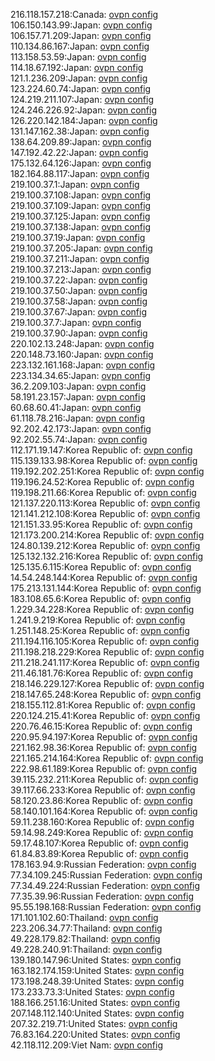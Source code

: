 216.118.157.218:Canada: [ovpn config](vpn/216_118_157_218.ovpn)  
106.150.143.99:Japan: [ovpn config](vpn/106_150_143_99.ovpn)  
106.157.71.209:Japan: [ovpn config](vpn/106_157_71_209.ovpn)  
110.134.86.167:Japan: [ovpn config](vpn/110_134_86_167.ovpn)  
113.158.53.59:Japan: [ovpn config](vpn/113_158_53_59.ovpn)  
114.18.67.192:Japan: [ovpn config](vpn/114_18_67_192.ovpn)  
121.1.236.209:Japan: [ovpn config](vpn/121_1_236_209.ovpn)  
123.224.60.74:Japan: [ovpn config](vpn/123_224_60_74.ovpn)  
124.219.211.107:Japan: [ovpn config](vpn/124_219_211_107.ovpn)  
124.246.226.92:Japan: [ovpn config](vpn/124_246_226_92.ovpn)  
126.220.142.184:Japan: [ovpn config](vpn/126_220_142_184.ovpn)  
131.147.162.38:Japan: [ovpn config](vpn/131_147_162_38.ovpn)  
138.64.209.89:Japan: [ovpn config](vpn/138_64_209_89.ovpn)  
147.192.42.22:Japan: [ovpn config](vpn/147_192_42_22.ovpn)  
175.132.64.126:Japan: [ovpn config](vpn/175_132_64_126.ovpn)  
182.164.88.117:Japan: [ovpn config](vpn/182_164_88_117.ovpn)  
219.100.37.1:Japan: [ovpn config](vpn/219_100_37_1.ovpn)  
219.100.37.108:Japan: [ovpn config](vpn/219_100_37_108.ovpn)  
219.100.37.109:Japan: [ovpn config](vpn/219_100_37_109.ovpn)  
219.100.37.125:Japan: [ovpn config](vpn/219_100_37_125.ovpn)  
219.100.37.138:Japan: [ovpn config](vpn/219_100_37_138.ovpn)  
219.100.37.19:Japan: [ovpn config](vpn/219_100_37_19.ovpn)  
219.100.37.205:Japan: [ovpn config](vpn/219_100_37_205.ovpn)  
219.100.37.211:Japan: [ovpn config](vpn/219_100_37_211.ovpn)  
219.100.37.213:Japan: [ovpn config](vpn/219_100_37_213.ovpn)  
219.100.37.22:Japan: [ovpn config](vpn/219_100_37_22.ovpn)  
219.100.37.50:Japan: [ovpn config](vpn/219_100_37_50.ovpn)  
219.100.37.58:Japan: [ovpn config](vpn/219_100_37_58.ovpn)  
219.100.37.67:Japan: [ovpn config](vpn/219_100_37_67.ovpn)  
219.100.37.7:Japan: [ovpn config](vpn/219_100_37_7.ovpn)  
219.100.37.90:Japan: [ovpn config](vpn/219_100_37_90.ovpn)  
220.102.13.248:Japan: [ovpn config](vpn/220_102_13_248.ovpn)  
220.148.73.160:Japan: [ovpn config](vpn/220_148_73_160.ovpn)  
223.132.161.168:Japan: [ovpn config](vpn/223_132_161_168.ovpn)  
223.134.34.65:Japan: [ovpn config](vpn/223_134_34_65.ovpn)  
36.2.209.103:Japan: [ovpn config](vpn/36_2_209_103.ovpn)  
58.191.23.157:Japan: [ovpn config](vpn/58_191_23_157.ovpn)  
60.68.60.41:Japan: [ovpn config](vpn/60_68_60_41.ovpn)  
61.118.78.216:Japan: [ovpn config](vpn/61_118_78_216.ovpn)  
92.202.42.173:Japan: [ovpn config](vpn/92_202_42_173.ovpn)  
92.202.55.74:Japan: [ovpn config](vpn/92_202_55_74.ovpn)  
112.171.19.147:Korea Republic of: [ovpn config](vpn/112_171_19_147.ovpn)  
115.139.133.98:Korea Republic of: [ovpn config](vpn/115_139_133_98.ovpn)  
119.192.202.251:Korea Republic of: [ovpn config](vpn/119_192_202_251.ovpn)  
119.196.24.52:Korea Republic of: [ovpn config](vpn/119_196_24_52.ovpn)  
119.198.211.66:Korea Republic of: [ovpn config](vpn/119_198_211_66.ovpn)  
121.137.220.113:Korea Republic of: [ovpn config](vpn/121_137_220_113.ovpn)  
121.141.212.108:Korea Republic of: [ovpn config](vpn/121_141_212_108.ovpn)  
121.151.33.95:Korea Republic of: [ovpn config](vpn/121_151_33_95.ovpn)  
121.173.200.214:Korea Republic of: [ovpn config](vpn/121_173_200_214.ovpn)  
124.80.139.212:Korea Republic of: [ovpn config](vpn/124_80_139_212.ovpn)  
125.132.132.216:Korea Republic of: [ovpn config](vpn/125_132_132_216.ovpn)  
125.135.6.115:Korea Republic of: [ovpn config](vpn/125_135_6_115.ovpn)  
14.54.248.144:Korea Republic of: [ovpn config](vpn/14_54_248_144.ovpn)  
175.213.131.144:Korea Republic of: [ovpn config](vpn/175_213_131_144.ovpn)  
183.108.65.6:Korea Republic of: [ovpn config](vpn/183_108_65_6.ovpn)  
1.229.34.228:Korea Republic of: [ovpn config](vpn/1_229_34_228.ovpn)  
1.241.9.219:Korea Republic of: [ovpn config](vpn/1_241_9_219.ovpn)  
1.251.148.25:Korea Republic of: [ovpn config](vpn/1_251_148_25.ovpn)  
211.194.116.105:Korea Republic of: [ovpn config](vpn/211_194_116_105.ovpn)  
211.198.218.229:Korea Republic of: [ovpn config](vpn/211_198_218_229.ovpn)  
211.218.241.117:Korea Republic of: [ovpn config](vpn/211_218_241_117.ovpn)  
211.46.181.76:Korea Republic of: [ovpn config](vpn/211_46_181_76.ovpn)  
218.146.229.127:Korea Republic of: [ovpn config](vpn/218_146_229_127.ovpn)  
218.147.65.248:Korea Republic of: [ovpn config](vpn/218_147_65_248.ovpn)  
218.155.112.81:Korea Republic of: [ovpn config](vpn/218_155_112_81.ovpn)  
220.124.215.41:Korea Republic of: [ovpn config](vpn/220_124_215_41.ovpn)  
220.76.46.15:Korea Republic of: [ovpn config](vpn/220_76_46_15.ovpn)  
220.95.94.197:Korea Republic of: [ovpn config](vpn/220_95_94_197.ovpn)  
221.162.98.36:Korea Republic of: [ovpn config](vpn/221_162_98_36.ovpn)  
221.165.214.164:Korea Republic of: [ovpn config](vpn/221_165_214_164.ovpn)  
222.98.61.189:Korea Republic of: [ovpn config](vpn/222_98_61_189.ovpn)  
39.115.232.211:Korea Republic of: [ovpn config](vpn/39_115_232_211.ovpn)  
39.117.66.233:Korea Republic of: [ovpn config](vpn/39_117_66_233.ovpn)  
58.120.23.86:Korea Republic of: [ovpn config](vpn/58_120_23_86.ovpn)  
58.140.101.164:Korea Republic of: [ovpn config](vpn/58_140_101_164.ovpn)  
59.11.238.160:Korea Republic of: [ovpn config](vpn/59_11_238_160.ovpn)  
59.14.98.249:Korea Republic of: [ovpn config](vpn/59_14_98_249.ovpn)  
59.17.48.107:Korea Republic of: [ovpn config](vpn/59_17_48_107.ovpn)  
61.84.83.89:Korea Republic of: [ovpn config](vpn/61_84_83_89.ovpn)  
178.163.94.9:Russian Federation: [ovpn config](vpn/178_163_94_9.ovpn)  
77.34.109.245:Russian Federation: [ovpn config](vpn/77_34_109_245.ovpn)  
77.34.49.224:Russian Federation: [ovpn config](vpn/77_34_49_224.ovpn)  
77.35.39.96:Russian Federation: [ovpn config](vpn/77_35_39_96.ovpn)  
95.55.198.168:Russian Federation: [ovpn config](vpn/95_55_198_168.ovpn)  
171.101.102.60:Thailand: [ovpn config](vpn/171_101_102_60.ovpn)  
223.206.34.77:Thailand: [ovpn config](vpn/223_206_34_77.ovpn)  
49.228.179.82:Thailand: [ovpn config](vpn/49_228_179_82.ovpn)  
49.228.240.91:Thailand: [ovpn config](vpn/49_228_240_91.ovpn)  
139.180.147.96:United States: [ovpn config](vpn/139_180_147_96.ovpn)  
163.182.174.159:United States: [ovpn config](vpn/163_182_174_159.ovpn)  
173.198.248.39:United States: [ovpn config](vpn/173_198_248_39.ovpn)  
173.233.73.3:United States: [ovpn config](vpn/173_233_73_3.ovpn)  
188.166.251.16:United States: [ovpn config](vpn/188_166_251_16.ovpn)  
207.148.112.140:United States: [ovpn config](vpn/207_148_112_140.ovpn)  
207.32.219.71:United States: [ovpn config](vpn/207_32_219_71.ovpn)  
76.83.164.220:United States: [ovpn config](vpn/76_83_164_220.ovpn)  
42.118.112.209:Viet Nam: [ovpn config](vpn/42_118_112_209.ovpn)  
